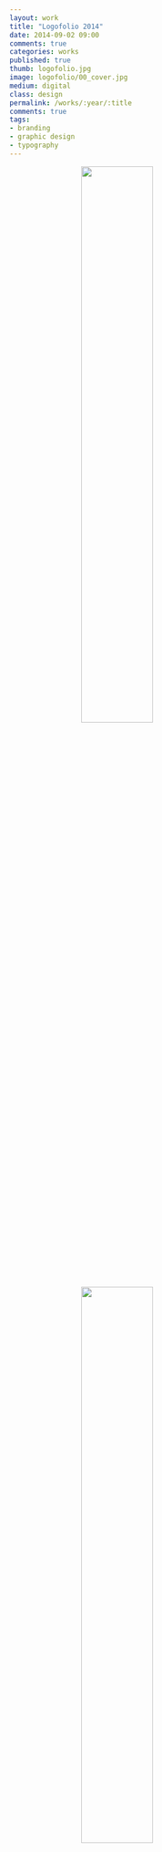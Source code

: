 ```yaml
---
layout: work
title: "Logofolio 2014"
date: 2014-09-02 09:00
comments: true
categories: works
published: true
thumb: logofolio.jpg
image: logofolio/00_cover.jpg
medium: digital
class: design
permalink: /works/:year/:title
comments: true
tags:
- branding
- graphic design
- typography
---
```


<p><img src="/images/works/logofolio/01_menu.jpg" style="display: block;margin-left: auto;margin-right: auto;width: 50%;"/></p>

<p><img src="/images/works/logofolio/02_epsi.jpg" style="display: block;margin-left: auto;margin-right: auto;width: 50%;"/></p>

<p><img src="/images/works/logofolio/03_yum_jar.jpg" style="display: block;margin-left: auto;margin-right: auto;width: 50%;"/></p>

<p><img src="/images/works/logofolio/04_tier_beweget.jpg" style="display: block;margin-left: auto;margin-right: auto;width: 50%;"/></p>

<p><img src="/images/works/logofolio/05_mister_muselli.jpg" style="display: block;margin-left: auto;margin-right: auto;width: 50%;"/></p>

<p><img src="/images/works/logofolio/06_luminous_labs.jpg" style="display: block;margin-left: auto;margin-right: auto;width: 50%;"/></p>

<p><img src="/images/works/logofolio/07_detroit_explorer_tours.jpg" style="display: block;margin-left: auto;margin-right: auto;width: 50%;"/></p>

<p><img src="/images/works/logofolio/08_burn_bright_productions.jpg" style="display: block;margin-left: auto;margin-right: auto;width: 50%;"/></p>

<p><img src="/images/works/logofolio/09_griffin_dental.jpg" style="display: block;margin-left: auto;margin-right: auto;width: 50%;"/></p>

<p><img src="/images/works/logofolio/10_we_can_hear_music.jpg" style="display: block;margin-left: auto;margin-right: auto;width: 50%;"/></p>

<p><img src="/images/works/logofolio/11_viidya.jpg" style="display: block;margin-left: auto;margin-right: auto;width: 50%;"/></p>

<p><img src="/images/works/logofolio/12_plan_africa_productions_ltd.jpg" style="display: block;margin-left: auto;margin-right: auto;width: 50%;"/></p>

<p><img src="/images/works/logofolio/13_pixel_dust.jpg" style="display: block;margin-left: auto;margin-right: auto;width: 50%;"/></p>

<p><img src="/images/works/logofolio/14_mostly_monkeys.jpg" style="display: block;margin-left: auto;margin-right: auto;width: 50%;"/></p>

<p><img src="/images/works/logofolio/15_kiwi.jpg" style="display: block;margin-left: auto;margin-right: auto;width: 50%;"/></p>

<p><img src="/images/works/logofolio/16_ideation.jpg" style="display: block;margin-left: auto;margin-right: auto;width: 50%;"/></p>

<p><img src="/images/works/logofolio/17_hiq.jpg" style="display: block;margin-left: auto;margin-right: auto;width: 50%;"/></p>

<p><img src="/images/works/logofolio/18_five_boroughs_photography.jpg" style="display: block;margin-left: auto;margin-right: auto;width: 50%;"/></p>

<p><img src="/images/works/logofolio/19_daily_health.jpg" style="display: block;margin-left: auto;margin-right: auto;width: 50%;"/></p>

<p><img src="/images/works/logofolio/20_beauty_by_misha.jpg" style="display: block;margin-left: auto;margin-right: auto;width: 50%;"/></p>

<p><img src="/images/works/logofolio/21_barefoot_&_faces_photography.jpg" style="display: block;margin-left: auto;margin-right: auto;width: 50%;"/></p>

<p><img src="/images/works/logofolio/22_easy_news.jpg" style="display: block;margin-left: auto;margin-right: auto;width: 50%;"/></p>

<p><img src="/images/works/logofolio/23_skinny_brain.jpg" style="display: block;margin-left: auto;margin-right: auto;width: 50%;"/></p>